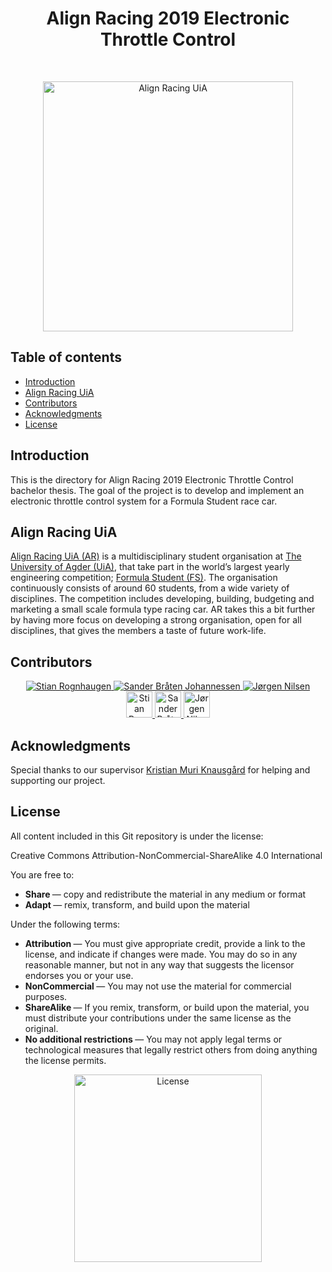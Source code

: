 <h1 align="center"> Align Racing 2019 Electronic Throttle Control </h1> <br>
<p align="center">
    <a href="http://www.alignracing.no/">
      <img alt="Align Racing UiA" title="Align Racing UiA" src="https://i.imgur.com/idweYeR.png" width="400">
    </a>
</p>

<!-- START doctoc generate TOC please keep comment here to allow auto update -->
<!-- DON'T EDIT THIS SECTION, INSTEAD RE-RUN doctoc TO UPDATE -->
## Table of contents

- [Introduction](#introduction)
- [Align Racing UiA](#alignracinguia)
- [Contributors](#contributors)
- [Acknowledgments](#acknowledgments)
- [License](#license)

<!-- END doctoc generated TOC please keep comment here to allow auto update -->

## Introduction

This is the directory for Align Racing 2019 Electronic Throttle Control bachelor thesis. The goal of the project is to develop and implement an electronic throttle control system for a Formula Student race car.

## Align Racing UiA

<a href="http://www.alignracing.no/">Align Racing UiA (AR)</a> is a multidisciplinary student organisation at <a href="https://www.uia.no/">The University of Agder (UiA)</a>, that take part in the world’s largest yearly engineering competition; <a href="https://www.imeche.org/events/formula-student">Formula Student (FS)</a>. The organisation continuously consists of around 60 students, from a wide variety of disciplines. The competition includes developing, building, budgeting and marketing a small scale formula type racing car. AR takes this a bit further by having more focus on developing a strong organisation, open for all disciplines, that gives the members a taste of future work-life.


## Contributors

<div align="center">
<a href="https://github.com/stianrognhaugen" target="_blank">
    <img src="https://i.imgur.com/BnVEktU.png" alt="Stian Rognhaugen">
</a>

<a href="https://github.com/sandmag" target="_blank">
    <img src="https://i.imgur.com/azzeeiS.png" alt="Sander Bråten Johannessen">
</a>

<a href="https://github.com/gurgle96" target="_blank">
    <img src="https://i.imgur.com/SNUffRw.png" alt="Jørgen Nilsen">
</a>
</div>

<div align="center">
<a href="https://www.linkedin.com/in/stian-rognhaugen/" target="_blank">
    <img src="https://upload.wikimedia.org/wikipedia/commons/c/ca/LinkedIn_logo_initials.png" alt="Stian Rognhaugen LinkedIn" width="42" height="42">
</a>

<a href="https://www.linkedin.com/in/sandmag/" target="_blank">
    <img src="https://upload.wikimedia.org/wikipedia/commons/c/ca/LinkedIn_logo_initials.png" alt="Sander Bråten Johannessen LinkedIn" width="42" height="42">
</a>

<a href="https://www.linkedin.com/in/j%C3%B8rgennilsen/" target="_blank">
    <img src="https://upload.wikimedia.org/wikipedia/commons/c/ca/LinkedIn_logo_initials.png" alt="Jørgen Nilsen LinkedIn" width="42" height="42">
</a>
</div>

## Acknowledgments

Special thanks to our supervisor <a href="https://www.uia.no/kk/profil/kristimk">Kristian Muri Knausgård</a> for helping and supporting our project.

## License
All content included in this Git repository is under the license:

Creative Commons Attribution-NonCommercial-ShareAlike 4.0 International

You are free to:
* <b> Share </b> — copy and redistribute the material in any medium or format
* <b> Adapt </b> — remix, transform, and build upon the material

Under the following terms:
* <b> Attribution </b> — You must give appropriate credit, provide a link to the license, and indicate if changes were made. You may do so in any reasonable manner, but not in any way that suggests the licensor endorses you or your use.
* <b> NonCommercial </b> — You may not use the material for commercial purposes.
* <b> ShareAlike </b> — If you remix, transform, or build upon the material, you must distribute your contributions under the same license as the original.
* <b> No additional restrictions </b> — You may not apply legal terms or technological measures that legally restrict others from doing anything the license permits.

<p align="center">
<img src="https://github.com/stianrognhaugen/AR19_ETC/blob/master/AR19_ETC_administratively/license/by-nc-sa-ccLicense.png"
     alt="License"
     width="300" />
</p>

